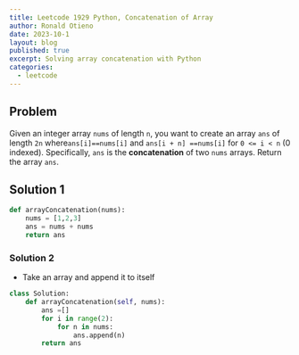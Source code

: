 ```yaml
---
title: Leetcode 1929 Python, Concatenation of Array
author: Ronald Otieno
date: 2023-10-1
layout: blog
published: true
excerpt: Solving array concatenation with Python
categories:
  - leetcode
---
```


## Problem

Given an integer array `nums` of length `n`, you want to create an array `ans` of length `2n` where`ans[i]==nums[i]` and `ans[i + n] ==nums[i]` for `0 <= i < n` (0 indexed).
Specifically, `ans` is the **concatenation** of two `nums` arrays.
Return the array `ans`.

## Solution 1

```python
def arrayConcatenation(nums):
    nums = [1,2,3]
    ans = nums + nums
    return ans
```

### Solution 2

- Take an array and append it to itself

```python
class Solution:
    def arrayConcatenation(self, nums):
        ans =[]
        for i in range(2):
            for n in nums:
                ans.append(n)
        return ans
```
